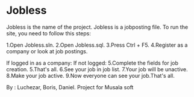 # Jobless
Jobless is the name of the project.
Jobless is a jobposting file.
To run the site, you need to follow this steps:

1.Open Jobless.sln.
2.Open Jobless.sql.
3.Press Ctrl + F5.
4.Register as a company or look at job postings.

If logged in as a company:                                If not logged:
5.Complete the fields for job creation.                   5.That's all.
6.See your job in job list.
7.Your job will be unactive.
8.Make your job active.
9.Now everyone can see your job.That's all.

By : Luchezar, Boris, Daniel.
Project for Musala soft
